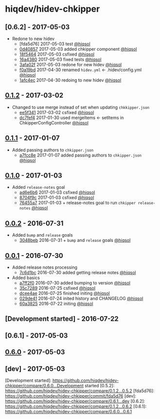 # hiqdev/hidev-chkipper

## [0.6.2] - 2017-05-03

- Redone to new hidev
    - [fda5d76] 2017-05-03 test [@hiqsol]
    - [0d40857] 2017-05-03 added chkipper component [@hiqsol]
    - [18f5464] 2017-05-03 csfixed [@hiqsol]
    - [16a4380] 2017-05-03 fixed tests [@hiqsol]
    - [3afa02f] 2017-05-03 redone for new hidev [@hiqsol]
    - [f0a19bd] 2017-04-30 renamed `hidev.yml` <- .hidev/config.yml [@hiqsol]
    - [1afc4ec] 2017-04-30 redoing to new hidev [@hiqsol]

## [0.1.2] - 2017-03-02

- Changed to use merge instead of set when updating `chkkipper.json`
    - [ee5f341] 2017-03-02 csfixed [@hiqsol]
    - [dc7fef4] 2017-01-30 used mergeItems <- setItems in ChkipperConfigController [@hiqsol]

## [0.1.1] - 2017-01-07

- Added passing authors to `chkipper.json`
    - [a7fcc8e] 2017-01-07 added passing authors to `chkipper.json` [@hiqsol]

## [0.1.0] - 2017-01-03

- Added `release-notes` goal
    - [ad6e6b6] 2017-01-03 csfixed [@hiqsol]
    - [8704f9c] 2017-01-03 csfixed [@hiqsol]
    - [76455a7] 2017-01-03 + release-notes goal to run `chkipper release-notes` [@hiqsol]

## [0.0.2] - 2016-07-31

- Added `bump` and `release` goals
    - [3048beb] 2016-07-31 + `bump` and `release` goals [@hiqsol]

## [0.0.1] - 2016-07-30

- Added release notes processing
    - [7c6d1bc] 2016-07-30 added getting release notes [@hiqsol]
- Added basics
    - [a7ff2f0] 2016-07-30 added bumping to version [@hiqsol]
    - [35c7289] 2016-07-25 csfixed [@hiqsol]
    - [dcee4ae] 2016-07-25 finished initing [@hiqsol]
    - [029de41] 2016-07-24 inited history and CHANGELOG [@hiqsol]
    - [60a3825] 2016-07-22 initing [@hiqsol]

## [Development started] - 2016-07-22

## [0.6.1] - 2017-05-03

## [0.6.0] - 2017-05-03

## [dev] - 2017-05-03

[@SilverFire]: https://github.com/SilverFire
[silverfire@hiqdev.com]: https://github.com/SilverFire
[@tafid]: https://github.com/tafid
[tafid@hiqdev.com]: https://github.com/tafid
[@BladeRoot]: https://github.com/BladeRoot
[bladeroot@hiqdev.com]: https://github.com/BladeRoot
[@hiqsol]: https://github.com/hiqsol
[sol@hiqdev.com]: https://github.com/hiqsol
[60a3825]: https://github.com/hiqdev/hidev-chkipper/commit/60a3825
[029de41]: https://github.com/hiqdev/hidev-chkipper/commit/029de41
[35c7289]: https://github.com/hiqdev/hidev-chkipper/commit/35c7289
[dcee4ae]: https://github.com/hiqdev/hidev-chkipper/commit/dcee4ae
[a7ff2f0]: https://github.com/hiqdev/hidev-chkipper/commit/a7ff2f0
[7c6d1bc]: https://github.com/hiqdev/hidev-chkipper/commit/7c6d1bc
[3048beb]: https://github.com/hiqdev/hidev-chkipper/commit/3048beb
[ad6e6b6]: https://github.com/hiqdev/hidev-chkipper/commit/ad6e6b6
[8704f9c]: https://github.com/hiqdev/hidev-chkipper/commit/8704f9c
[76455a7]: https://github.com/hiqdev/hidev-chkipper/commit/76455a7
[Under development]: https://github.com/hiqdev/hidev-chkipper/compare/0.1.2...HEAD
[0.0.2]: https://github.com/hiqdev/hidev-chkipper/compare/0.0.1...0.0.2
[0.0.1]: https://github.com/hiqdev/hidev-chkipper/releases/tag/0.0.1
[0.1.0]: https://github.com/hiqdev/hidev-chkipper/compare/0.0.2...0.1.0
[a7fcc8e]: https://github.com/hiqdev/hidev-chkipper/commit/a7fcc8e
[0.1.1]: https://github.com/hiqdev/hidev-chkipper/compare/0.1.0...0.1.1
[ee5f341]: https://github.com/hiqdev/hidev-chkipper/commit/ee5f341
[dc7fef4]: https://github.com/hiqdev/hidev-chkipper/commit/dc7fef4
[0.1.2]: https://github.com/hiqdev/hidev-chkipper/compare/0.1.1...0.1.2
[18f5464]: https://github.com/hiqdev/hidev-chkipper/commit/18f5464
[16a4380]: https://github.com/hiqdev/hidev-chkipper/commit/16a4380
[3afa02f]: https://github.com/hiqdev/hidev-chkipper/commit/3afa02f
[f0a19bd]: https://github.com/hiqdev/hidev-chkipper/commit/f0a19bd
[1afc4ec]: https://github.com/hiqdev/hidev-chkipper/commit/1afc4ec
[0.6.0]: https://github.com/hiqdev/hidev-chkipper/compare/0.1.2...0.6.0
[0d40857]: https://github.com/hiqdev/hidev-chkipper/commit/0d40857
[Development started]: https://github.com/hiqdev/hidev-chkipper/compare/0.6.0...Development started
[0.5.2]: https://github.com/hiqdev/hidev-chkipper/compare/0.1.2...0.5.2
[fda5d76]: https://github.com/hiqdev/hidev-chkipper/commit/fda5d76
[dev]: https://github.com/hiqdev/hidev-chkipper/compare/0.6.1...dev
[0.6.2]: https://github.com/hiqdev/hidev-chkipper/compare/0.1.2...0.6.2
[0.6.1]: https://github.com/hiqdev/hidev-chkipper/compare/0.6.0...0.6.1
